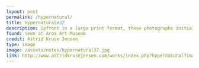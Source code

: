 ```yaml
---
layout: post
permalink: /hypernatural/
title: Hypernatural#37
description: Upfront in a large print format, these photographs initially feel like paintings. Particularly loved the contrast in lighting with a pastel palette across the series.
found: seen at Aros Art Museum
credit: Astrid Kruse Jensen
type: image
image: /assets/notes/hypernatural37.jpg
link: http://www.astridkrusejensen.com/works/index.php?hypernatural?image=7
---
```

